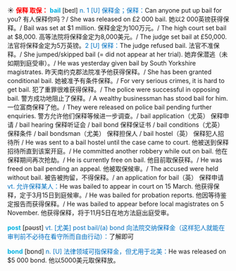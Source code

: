 ☀ <font color="red">**保释 取保：**</font>
<font color="sky blue">**bail**</font> [beɪl]
<font color="#0070c0">n. 1 [U] 保释金；保释：</font>Can anyone put up bail for you? 有人保释你吗？/ She was released on £2 000 bail. 她以2 000英镑获得保释。/ Bail was set at $1 million. 保释金定为100万元。/ The high court set bail at $8,000. 高等法院将保释金定为8,000美元。/ The judge set bail at £50,000. 法官将保释金定为5万英镑。<font color="#0070c0">2 [U] 保释：</font>The judge refused bail. 法官不准保释。/ She jumped/skipped bail (= did not appear at her trial). 她弃保潜逃（未如期到庭受审）。/ He was yesterday given bail by South Yorkshire magistrates. 昨天南约克郡法院准予他获得保释。/ She has been granted conditional bail. 她被准予有条件保释。/ For very serious crimes, it is hard to get bail. 犯了重罪很难获得保释。/ The police were successful in opposing bail. 警方成功地阻止了保释。/ A wealthy businessman has stood bail for him. 一位富商保释了他。/ They were released on police bail pending further enquiries. 警方允许他们保释等候进一步调查。/ bail application（尤英） 保释申请 / bail hearing 保释听证会 / bail bond 保释保证书 / bail conditions（尤英） 保释条件 / bail bondsman（尤美） 保释担保人 / bail hostel（英） 保释犯人招待所 / He was sent to a bail hostel until the case came to court. 他被送到保释招待所直到该案开庭。/ He committed another robbery while out on bail. 他在保释期间再次抢劫。/ He is currently free on bail. 他目前取保获释。/ He was freed on bail pending an appeal. 他被取保候审。/ The accused were held without bail. 被告被拘留，不得保释。/ an application for bail（英） 保释申请 <font color="#0070c0">vt. 允许保释某人：</font>He was bailed to appear in court on 15 March. 他获得保释，定于3月15日到庭候审。/ He was bailed for probation reports. 他因等待鉴定报告而获得保释。/ He was bailed to appear before local magistrates on 5 November. 他获得保释，将于11月5日在地方法庭出庭受审。

<font color="sky blue">**post**</font> [pəʊst] 
<font color="#0070c0">vt. [尤美] post bail/(a) bond 向法院交纳保释金（这样犯人就能在审判前不必待在看守所而自由行动）：</font>了解即可

<font color="sky blue">**bond**</font> [bɒnd] 
<font color="#0070c0">n. [U] 法律领域可指保释金，但尤用于北美：</font>He was released on $5 000 bond. 他以5000美元取保释放。


